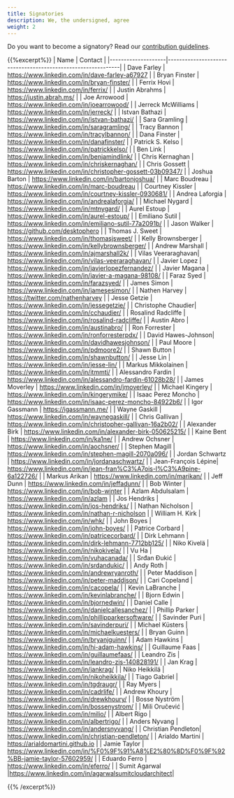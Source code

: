 ```yaml
---
title: Signatories
description: We, the undersigned, agree
weight: 2
---
```


Do you want to become a signatory? Read our [contribution guidelines](https://github.com/Minimum-CD/cd-manifesto/blob/master/CONTRIBUTING.md).

{{%excerpt%}}
| Name               | Contact                                                     |
|--------------------|-------------------------------------------------------------|
| Dave Farley        | <https://www.linkedin.com/in/dave-farley-a67927>            |
| Bryan Finster      | <https://www.linkedin.com/in/bryan-finster/>                |
| Ferrix Hovi        | <https://www.linkedin.com/in/ferrix/>                       |
| Justin Abrahms     | <https://justin.abrah.ms/>                                  |
| Joe Arrowood       | <https://www.linkedin.com/in/joearrowood/>                  |
| Jerreck McWilliams | <https://www.linkedin.com/in/jerreck/>                      |
| Istvan Bathazi     | <https://www.linkedin.com/in/istvan-bathazi/>               |
| Sara Gramling      | <https://www.linkedin.com/in/saragramling/>                 |
| Tracy Bannon       | <https://www.linkedin.com/in/tracylbannon/>                 |
| Dana Finster       | <https://www.linkedin.com/in/danafinster/>                  |
| Patrick S. Kelso   | <https://www.linkedin.com/in/patrickkelso/>                 |
| Ben Link           | <https://www.linkedin.com/in/benjamindlink/>                |
| Chris Kernaghan    | <https://www.linkedin.com/in/chriskernaghan/>               |
| Chris Gossett      | <https://www.linkedin.com/in/christopher-gossett-03b09347/> |
| Joshua Barton      | <https://www.linkedin.com/in/bartonjoshua/>                 |
| Marc Boudreau      | <https://www.linkedin.com/in/marc-boudreau>                 |
| Courtney Kissler   | <https://www.linkedin.com/in/courtney-kissler-0930681/>     |
| Andrea Laforgia    | <https://www.linkedin.com/in/andrealaforgia/>               |
| Michael Nygard     | <https://www.linkedin.com/in/mtnygard/>                     |
| Aurel Estoup       | <https://www.linkedin.com/in/aurel-estoup/>                 |
| Emiliano Sutil     | <https://www.linkedin.com/in/emiliano-sutil-77a2091b/>      |
| Jason Walker       | <https://github.com/desktophero>                            |
| Thomas J. Sweet    | <https://www.linkedin.com/in/thomasjsweet/>                 |
| Kelly Brownsberger | <https://www.linkedin.com/in/kellybrownsberger/>            |
| Andrew Marshall    | <https://www.linkedin.com/in/ajmarshall2k/>                 |
| Vilas Veeraraghavan| <https://www.linkedin.com/in/vilas-veeraraghavan/>          |
| Javier Lopez       | <https://www.linkedin.com/in/javierlopezfernandez/>         |
| Javier Magana      | <https://www.linkedin.com/in/javier-a-magana-98108/>        |
| Faraz Syed         | <https://www.linkedin.com/in/farazsyed/>                    |
| James Simon        | <https://www.linkedin.com/in/jamesesimon/>                  |
| Nathen Harvey      | <https://twitter.com/nathenharvey>                          |
| Jesse Getzie       | <https://www.linkedin.com/in/jessegetzie/>                  |
| Christophe Chaudier| <https://www.linkedin.com/in/cchaudier/>                    |
| Rosalind Radcliffe | <https://www.linkedin.com/in/rosalind-radcliffe/>           |
| Austin Abro        | <https://www.linkedin.com/in/austinabro/>                   |
| Ron Forrester      | <https://www.linkedin.com/in/ronforresterpdx/>              |
| David Hawes-Johnson| <https://www.linkedin.com/in/davidhawesjohnson/>            |
| Paul Moore         | <https://www.linkedin.com/in/pdmoore2/>                     |
| Shawn Button       | <https://www.linkedin.com/in/shawnbutton/>                  |
| Jesse Lin          | <https://www.linkedin.com/in/jesse-lin/>                    |
| Markus Mikkolainen | <https://www.linkedin.com/in/itmmti/>                       |
| Alessandro Fardin  | <https://www.linkedin.com/in/alessandro-fardin-61028b28/>   |
| James Moverley     | <https://www.linkedin.com/in/jmoverley/>                    |
| Michael Kingery    | <https://www.linkedin.com/in/kingerymike/>                  |
| Isaac Perez Moncho | <https://www.linkedin.com/in/isaac-perez-moncho-84922b6/>   |
| Igor Gassmann      | <https://igassmann.me/>                                     |
| Wayne Gaskill      | <https://www.linkedin.com/in/waynegaskill/>                 |
| Chris Gallivan     | <https://www.linkedin.com/in/christopher-gallivan-16a2b02/> |
| Alexander Birk     | <https://www.linkedin.com/in/alexander-birk-050625215/>     |
| Kaine Bent         | <https://www.linkedin.com/in/ka1ne/>                        |
| Andrew Ochsner     | <https://www.linkedin.com/in/aochsner/>                     |
| Stephen Magill     | <https://www.linkedin.com/in/stephen-magill-2070a096/>      |
| Jordan Schwartz    | <https://www.linkedin.com/in/jordanaschwartz/>              |
| Jean-François Lépine| <https://www.linkedin.com/in/jean-fran%C3%A7ois-l%C3%A9pine-6a122726/> |
| Markus Arikan      | <https://www.linkedin.com/in/marikan/>                      |
| Jeff Dunn          | <https://www.linkedin.com/in/jeffadunn/>                    |
| Bob Winter         | <https://www.linkedin.com/in/bob-winter>                    |
| Azlam Abdulsalam   | <https://www.linkedin.com/in/azlam>                         |
| Jos Hendriks       | <https://www.linkedin.com/in/jos-hendriks/>                 |
| Nathan Nicholson   | <https://www.linkedin.com/in/nathan-r-nicholson>            |
| William H. Kirk    | <https://www.linkedin.com/in/whk/>                          |
| John Boyes         | <https://www.linkedin.com/in/john-boyes/>                   |
| Patrice Corbard    | <https://www.linkedin.com/in/patricecorbard/>               |
| Dirk Lehmann       | <https://www.linkedin.com/in/dirk-lehmann-7712bb125/>       |
| Niko Kivelä        | <https://www.linkedin.com/in/nikokivela/>                   |
| Vu Ha              | <https://www.linkedin.com/in/vuhacanada/>                   |
| Srđan Đukić        | <https://www.linkedin.com/in/srdandukic/>                   |
| Andy Roth          | <https://www.linkedin.com/in/andrewryanroth/>               |
| Peter Maddison     | <https://www.linkedin.com/in/peter-maddison/>               |
| Cari Copeland      | <https://www.linkedin.com/in/cacopela/>                     |
| Kevin LaBranche    | <https://www.linkedin.com/in/kevinlabranche/>               |
| Bjorn Edwin        | <https://www.linkedin.com/in/bjornedwin/>                   |
| Daniel Calle       | <https://www.linkedin.com/in/danielcallesanchez/>           |
| Phillip Parker     | <https://www.linkedin.com/in/phillipparkersoftware/>        |
| Savinder Puri      | <https://www.linkedin.com/in/savinderpuri/>                 |
| Michael Küsters    | <https://www.linkedin.com/in/michaelkuesters/>              |
| Bryan Guinn        | <https://www.linkedin.com/in/bryanjguinn/>                  |
| Adam Hawkins       | <https://www.linkedin.com/in/hi-adam-hawkins/>              |
| Guillaume Faas     | <https://www.linkedin.com/in/guillaumefaas/>                |
| Leandro Zis        | <https://www.linkedin.com/in/leandro-zis-140828191/>        |
| Jan Krag           | <https://www.linkedin.com/in/jankrag/>                      |
| Niko Heikkilä      | <https://www.linkedin.com/in/nikoheikkila/>                 |
| Tiago Gabriel      | <https://www.linkedin.com/in/tgdraugr/>                     |
| Ray Myers          | <https://www.linkedin.com/in/cadrlife/>                     |
| Andrew Khoury      | <https://www.linkedin.com/in/drewkhoury/>                   |
| Bosse Nyström      | <https://www.linkedin.com/in/bossenystrom/>                 |
| Mili Oručević      | <https://www.linkedin.com/in/milio/>                        |
| Albert Rigo        | <https://www.linkedin.com/in/albertrigo/>                   |
| Anders Nyvang      | <https://www.linkedin.com/in/andersnyvang/>                 |
| Christian Pendleton| <https://www.linkedin.com/in/christian-pendleton/>          |
| Arialdo Martini    | <https://arialdomartini.github.io>                          |
| Jamie Taylor       | <https://www.linkedin.com/in/%F0%9F%91%A8%E2%80%8D%F0%9F%92%BB-jamie-taylor-57602959/> |
| Eduardo Ferro | <https://www.linkedin.com/in/eferro/>                            |
| Sumit Agarwal |<https://www.linkedin.com/in/agarwalsumitcloudarchitect>|

{{% /excerpt%}}
